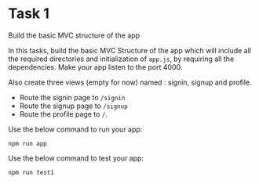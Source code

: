 # Task 1

Build the basic MVC structure of the app

In this tasks, build the basic MVC Structure of the app which will include all the required directories and initialization of `app.js`, by requiring all the dependencies. Make your app listen to the port 4000.

Also create three views (empty for now) named : signin, signup and profile.

- Route the signin page to `/signin`
- Route the signup page to `/signup`
- Route the profile page to `/`.

Use the below command to run your app:

```
npm run app
```

Use the below command to test your app:

```
npm run test1
```
